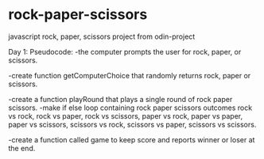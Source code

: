 # rock-paper-scissors
javascript rock, paper, scissors project from odin-project

Day 1:
Pseudocode:
-the computer prompts the user for rock, paper, or scissors.

-create function getComputerChoice that randomly returns rock, paper or scissors.

-create a function playRound that plays a single round of rock paper scissors.
        -make if else loop containing rock paper scissors outcomes
        rock vs rock, rock vs paper, rock vs scissors, paper vs rock, paper vs paper, paper vs scissors, scissors vs rock, scissors vs paper, scissors vs scissors.

-create a function called game to keep score and reports winner or loser at the end.
